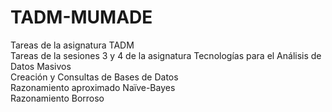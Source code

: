 # TADM-MUMADE
Tareas de la asignatura TADM  
Tareas de la sesiones 3 y 4 de la asignatura Tecnologías para el Análisis de Datos Masivos  
Creación y Consultas de Bases de Datos  
Razonamiento aproximado Naïve-Bayes  
Razonamiento Borroso

